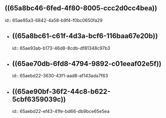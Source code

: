 ## ((65a8bc46-6fed-4f80-8005-ccc2d0cc4bea))
id:: 65ae95a3-6842-4a58-b9f4-f0bc0650fa29
- ## ((65a8bc61-c61f-4d3a-bcf6-116baa67e20b))
  id:: 65ae93ab-b173-46d8-8cdb-df81348c97b3
- ## ((65ae70db-6fd8-4794-9892-c01eeaf02e5f))
  id:: 65aebd22-3630-43f1-aad8-af143ada7f63
- ## ((65ae90bf-36f2-44c8-b622-5cbf6359039c))
  id:: 65aebd22-ef43-41fe-bd66-db9bce65e5ea